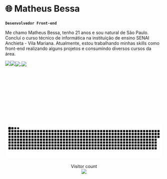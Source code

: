 # 🌐 Matheus Bessa

**`Desenvolvedor Front-end`**

Me chamo Matheus Bessa, tenho 21 anos e sou natural de São Paulo. Concluí o curso técnico de informática na instituição de ensino SENAI Anchieta - Vila Mariana. Atualmente, estou trabalhando minhas skills como front-end realizando alguns projetos e consumindo diversos cursos da área.

<a href="#">
  <img height=200 align="center" src="https://my-stats-43gk.vercel.app/api?username=bessadeev&show_icons=true&theme=dark&hide=contribs,issues&show=discussions_answered&rank_icon=github&include_all_commits=true&card_width=150" />
</a>
<a href="#">
  <img height=200 align="center" src="https://my-stats-43gk.vercel.app/api/top-langs/?username=bessadeev&hide=html,scss,css&langs_count=8&layout=compact&theme=dark&card_width=150" />
</a>

<img align="left" height=202 src="https://github-readme-streak-stats-git-main-davids-projects-ad77adcc.vercel.app/?user=bessadeev&theme=github-dark"/>
<img align="left" height=97 src="https://github-profile-trophy.vercel.app/?username=bessadeev&theme=dark&no-frame=true&title=Stars,Followers,Commits&column=-1"/>



<a href=#><img src="contributions.svg"></a>

<p align="center">
  Visitor count<br>
  <img src="https://profile-counter.glitch.me/_bessadeev/count.svg" />
</p>
